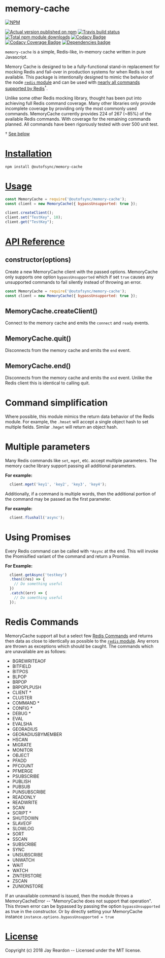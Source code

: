 # memory-cache

[![NPM](https://nodei.co/npm/@outofsync/memory-cache.png?downloads=true)](https://nodei.co/npm/@outofsync/memory-cache/)

[![Actual version published on npm](http://img.shields.io/npm/v/@outofsync/memory-cache.svg)](https://www.npmjs.org/package/@outofsync/memory-cache)
[![Travis build status](https://travis-ci.org/OutOfSyncStudios/memory-cache.svg)](https://www.npmjs.org/package/@outofsync/memory-cache)
[![Total npm module downloads](http://img.shields.io/npm/dt/@outofsync/memory-cache.svg)](https://www.npmjs.org/package/@outofsync/memory-cache)
[![Codacy Badge](https://api.codacy.com/project/badge/Grade/13d3b0cb546f42dd93fb9b831a3b175c)](https://www.codacy.com/app/OutOfSyncStudios/memory-cache?utm_source=github.com&amp;utm_medium=referral&amp;utm_content=OutOfSyncStudios/memory-cache&amp;utm_campaign=Badge_Grade)
[![Codacy Coverage Badge](https://api.codacy.com/project/badge/Coverage/13d3b0cb546f42dd93fb9b831a3b175c)](https://www.codacy.com/app/OutOfSyncStudios/memory-cache?utm_source=github.com&utm_medium=referral&utm_content=OutOfSyncStudios/memory-cache&utm_campaign=Badge_Coverage)
[![Dependencies badge](https://david-dm.org/OutOfSyncStudios/memory-cache/status.svg)](https://david-dm.org/OutOfSyncStudios/memory-cache?view=list)

`memory-cache` is a simple, Redis-like, in-memory cache written in pure Javascript.  

Memory Cache is designed to be a fully-functional stand-in replacement for mocking Redis and fail-over in production systems for when Redis is not available. This package is intentionally designed to mimic the behavior of the node [`redis` module](https://www.npmjs.com/package/redis) and can be used with [nearly all commands supported by Redis](#commands)<sup>†</sup>.

Unlike some other Redis mocking library, thought has been put into achieving full Redis command coverage. Many other libraries only provide incomplete coverage by providing only the most commonly used commands. MemoryCache currently provides 224 of 267 (~85%) of the available Redis commands. With coverage for the remaining commands planned. All commands have been rigorously tested with over 500 unit test.

† [See below](#commands)

# [Installation](#installation)
<a name="installation"></a>

```shell
npm install @outofsync/memory-cache
```

# [Usage](#usage)
<a name="usage"></a>

```js
const MemoryCache = require('@outofsync/memory-cache');
const client = new MemoryCache({ bypassUnsupported: true });

client.createClient();
client.set("TestKey", 10);
client.get("TestKey");
```

# [API Reference](#api)
<a name="api"></a>

## constructor(options)
Create a new MemoryCache client with the passed options. MemoryCache only supports one option `bypassUnsupported` which if set `true` causes any unsupported commands to fail silently instead of throwing an error.

```js
const MemoryCache = require('@outofsync/memory-cache');
const client = new MemoryCache({ bypassUnsupported: true });
```

## MemoryCache.createClient()
Connect to the memory cache and emits the `connect` and `ready` events.

## MemoryCache.quit()
Disconnects from the memory cache and emits the `end` event.

## MemoryCache.end()
Disconnects from the memory cache and emits the `end` event. Unlike the Redis client this is identical to calling quit.

# Command simplification
Where possible, this module mimics the return data behavior of the Redis module.  For example, the `.hmset` will accept a single object hash to set multiple fields. Similar `.hmget` will return an object hash.

# Multiple parameters
Many Redis commands like `set`, `mget`, etc. accept multiple parameters. The memory cache library support passing all additional parameters.

**For example:**
```js
  client.mget('key1', 'key2', 'key3', 'key4');
```

Additionally, if a command is multiple words, then the additional portion of the command may be passed as the first parameter.

**For example:**
```js
  client.flushall('async');
```

# Using Promises
Every Redis command can be called with `*Async` at the end. This will invoke the Promisified variant of the command and return a Promise.

**For Example:**
```js
  client.getAsync('testkey')
  .then((res) => {
    // Do something useful
  })
  .catch((err) => {
    // Do something useful
  });
```

# Redis Commands
<a name="commands"></a>

MemoryCache support all but a select few [Redis Commands](https://redis.io/commands) and returns then data as close to identically as possible to the [`redis` module](https://www.npmjs.com/package/redis). Any errors are thrown as exceptions which should be caught.  The commands which are unavailable are as follows:

* BGREWRITEAOF
* BITFIELD
* BITPOS
* BLPOP
* BRPOP
* BRPOPLPUSH
* CLIENT *
* CLUSTER
* COMMAND *
* CONFIG *
* DEBUG *
* EVAL
* EVALSHA
* GEORADIUS
* GEORADIUSBYMEMBER
* HSCAN
* MIGRATE
* MONITOR
* OBJECT
* PFADD
* PFCOUNT
* PFMERGE
* PSUBSCRIBE
* PUBLISH
* PUBSUB
* PUNSUBSCRIBE
* READONLY
* READWRITE
* SCAN
* SCRIPT *
* SHUTDOWN
* SLAVEOF
* SLOWLOG
* SORT
* SSCAN
* SUBSCRIBE
* SYNC
* UNSUBSCRIBE
* UNWATCH
* WAIT
* WATCH
* ZINTERSTORE
* ZSCAN
* ZUNIONSTORE

If an unavailable command is issued, then the module throws a MemoryCacheError -- "MemoryCache does not support that operation". This thrown error can be bypassed by passing the option `bypassUnsupported` as true in the constructor.  Or by directly setting your MemoryCache instance `instance.options.bypassUnsupported = true`

# [License](#license)
<a name="license"></a>

Copyright (c) 2018 Jay Reardon -- Licensed under the MIT license.
